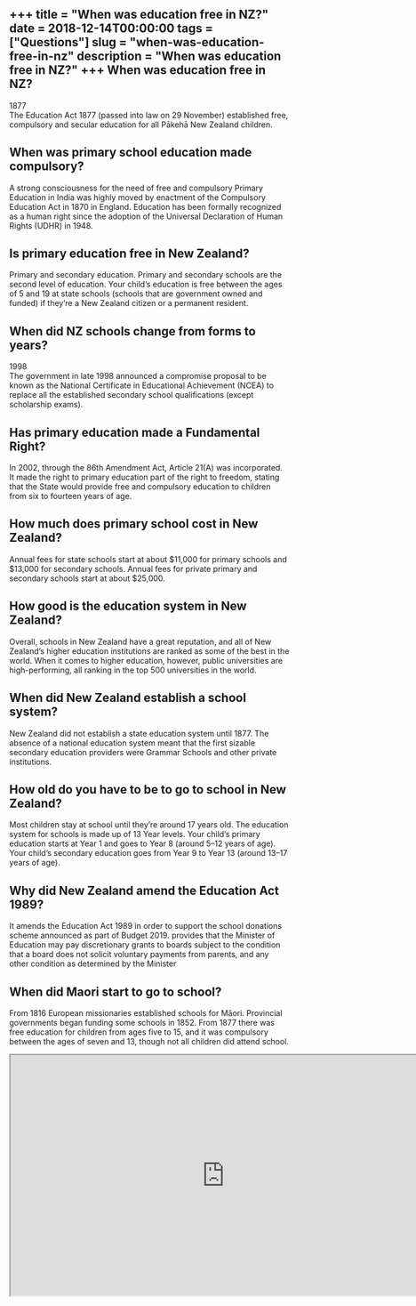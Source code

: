 +++
title = "When was education free in NZ?"
date = 2018-12-14T00:00:00
tags = ["Questions"]
slug = "when-was-education-free-in-nz"
description = "When was education free in NZ?"
+++
When was education free in NZ?
------------------------------

1877  
The Education Act 1877 (passed into law on 29 November) established free, compulsory and secular education for all Pākehā New Zealand children.

When was primary school education made compulsory?
--------------------------------------------------

A strong consciousness for the need of free and compulsory Primary Education in India was highly moved by enactment of the Compulsory Education Act in 1870 in England. Education has been formally recognized as a human right since the adoption of the Universal Declaration of Human Rights (UDHR) in 1948.

Is primary education free in New Zealand?
-----------------------------------------

Primary and secondary education. Primary and secondary schools are the second level of education. Your child’s education is free between the ages of 5 and 19 at state schools (schools that are government owned and funded) if they’re a New Zealand citizen or a permanent resident.

When did NZ schools change from forms to years?
-----------------------------------------------

1998  
The government in late 1998 announced a compromise proposal to be known as the National Certificate in Educational Achievement (NCEA) to replace all the established secondary school qualifications (except scholarship exams).

Has primary education made a Fundamental Right?
-----------------------------------------------

In 2002, through the 86th Amendment Act, Article 21(A) was incorporated. It made the right to primary education part of the right to freedom, stating that the State would provide free and compulsory education to children from six to fourteen years of age.

How much does primary school cost in New Zealand?
-------------------------------------------------

Annual fees for state schools start at about $11,000 for primary schools and $13,000 for secondary schools. Annual fees for private primary and secondary schools start at about $25,000.

How good is the education system in New Zealand?
------------------------------------------------

Overall, schools in New Zealand have a great reputation, and all of New Zealand’s higher education institutions are ranked as some of the best in the world. When it comes to higher education, however, public universities are high-performing, all ranking in the top 500 universities in the world.

When did New Zealand establish a school system?
-----------------------------------------------

New Zealand did not establish a state education system until 1877. The absence of a national education system meant that the first sizable secondary education providers were Grammar Schools and other private institutions.

How old do you have to be to go to school in New Zealand?
---------------------------------------------------------

Most children stay at school until they’re around 17 years old. The education system for schools is made up of 13 Year levels. Your child’s primary education starts at Year 1 and goes to Year 8 (around 5–12 years of age). Your child’s secondary education goes from Year 9 to Year 13 (around 13–17 years of age).

Why did New Zealand amend the Education Act 1989?
-------------------------------------------------

It amends the Education Act 1989 in order to support the school donations scheme announced as part of Budget 2019. provides that the Minister of Education may pay discretionary grants to boards subject to the condition that a board does not solicit voluntary payments from parents, and any other condition as determined by the Minister

When did Maori start to go to school?
-------------------------------------

From 1816 European missionaries established schools for Māori. Provincial governments began funding some schools in 1852. From 1877 there was free education for children from ages five to 15, and it was compulsory between the ages of seven and 13, though not all children did attend school.

<iframe allow="accelerometer; autoplay; clipboard-write; encrypted-media; gyroscope; picture-in-picture" allowfullscreen="" class="__youtube_prefs__  epyt-is-override  no-lazyload" data-no-lazy="1" data-origheight="433" data-origwidth="770" data-skipgform_ajax_framebjll="" height="433" id="_ytid_30500" loading="lazy" src="https://www.youtube.com/embed/CTR45P35DUA?enablejsapi=1&autoplay=0&cc_load_policy=0&cc_lang_pref=&iv_load_policy=1&loop=0&modestbranding=0&rel=1&fs=1&playsinline=0&autohide=2&theme=dark&color=red&controls=1&" title="YouTube player" width="770"></iframe>
